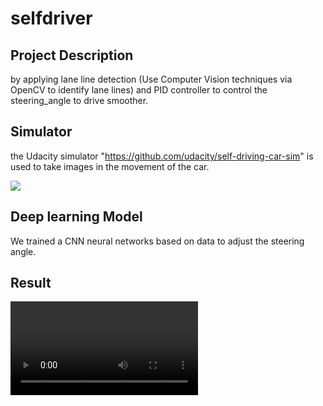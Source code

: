 # selfdriver
## Project Description <br>
by applying lane line detection (Use Computer Vision techniques via OpenCV to identify lane lines) and PID controller to control the steering_angle to drive smoother. 
<br>

## Simulator
the Udacity simulator "https://github.com/udacity/self-driving-car-sim" is used to take images in the movement of the car.

<img
src="https://github.com/msh8261/selfdriver/dataset/IMG/right_2020_08_28_14_37_32_868.jpg"
style="margin-right: 10px;"
/>

## Deep learning Model 
We trained a CNN neural networks based on data to adjust the steering angle.

## Result
<video 
src="https://github.com/msh8261/selfdriver/result/sim-result.mp4" type="video/mp4"
/>




